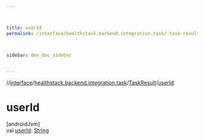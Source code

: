 ```yaml
---



title: userId
permalink: /interface/healthstack.backend.integration.task/-task-result/user-id.html



sidebar: dev_doc_sidebar


---
```




//[interface](/bi_interface.html)/[healthstack.backend.integration.task](../index.html)/[TaskResult](index.html)/[userId](user-id.html)



# userId



[androidJvm]\
val [userId](user-id.html): [String](https://kotlinlang.org/api/latest/jvm/stdlib/kotlin/-string/index.html)






